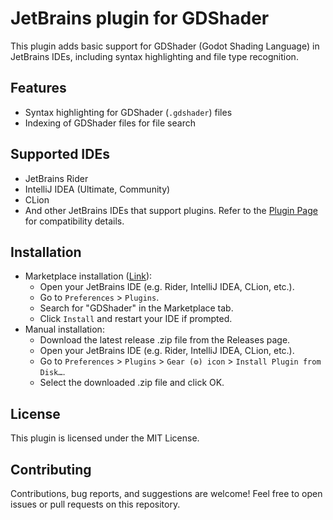 # JetBrains plugin for GDShader

This plugin adds basic support for GDShader (Godot Shading Language) in JetBrains IDEs, including syntax highlighting and file type recognition.

## Features

- Syntax highlighting for GDShader (`.gdshader`) files
- Indexing of GDShader files for file search

## Supported IDEs

- JetBrains Rider
- IntelliJ IDEA (Ultimate, Community)
- CLion
- And other JetBrains IDEs that support plugins. Refer to the [Plugin Page](https://plugins.jetbrains.com/plugin/27949-gdshader) for compatibility details.

## Installation

- Marketplace installation ([Link](https://plugins.jetbrains.com/plugin/27949-gdshader)):
  - Open your JetBrains IDE (e.g. Rider, IntelliJ IDEA, CLion, etc.).
  - Go to `Preferences` > `Plugins`.
  - Search for "GDShader" in the Marketplace tab.
  - Click `Install` and restart your IDE if prompted.
- Manual installation:
  - Download the latest release .zip file from the Releases page.
  - Open your JetBrains IDE (e.g. Rider, IntelliJ IDEA, CLion, etc.).
  - Go to `Preferences` > `Plugins` > `Gear (⚙️) icon` > `Install Plugin from Disk…`.
  - Select the downloaded .zip file and click OK.

## License

This plugin is licensed under the MIT License.

## Contributing

Contributions, bug reports, and suggestions are welcome!
Feel free to open issues or pull requests on this repository.

